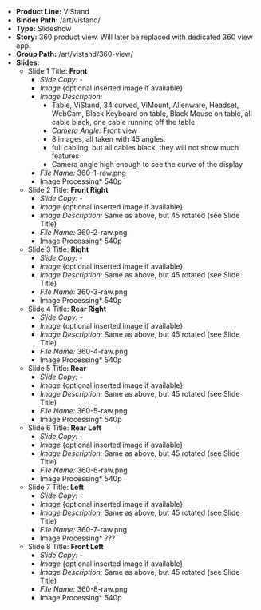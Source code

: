 - __Product Line:__ ViStand
- __Binder Path:__ /art/vistand/
- __Type:__ Slideshow
- __Story:__ 360 product view. Will later be replaced with dedicated 360 view app.
- __Group Path:__ /art/vistand/360-view/
- __Slides:__ 
   - Slide 1 Title: __Front__ 
      - *Slide Copy:* -
      - *Image* {optional inserted image if available}
      - *Image Description:* 
         - Table, ViStand, 34 curved, ViMount, Alienware, Headset, WebCam, Black Keyboard on table, Black Mouse on table, all cable black, one cable running off the table
         - *Camera Angle:* Front view
         - 8 images, all taken with 45 angles.
         - full cabling, but all cables black, they will not show much features
         - Camera angle high enough to see the curve of the display
      - *File Name:* 360-1-raw.png
      - Image Processing* 540p
   - Slide 2 Title: __Front Right__ 
      - *Slide Copy:* -
      - *Image* {optional inserted image if available}
      - *Image Description:* Same as above, but 45 rotated (see Slide Title)
      - *File Name:* 360-2-raw.png
      - Image Processing* 540p
   - Slide 3 Title: __Right__ 
      - *Slide Copy:* -
      - *Image* {optional inserted image if available}
      - *Image Description:* Same as above, but 45 rotated (see Slide Title)
      - *File Name:* 360-3-raw.png
      - Image Processing* 540p
   - Slide 4 Title: __Rear Right__ 
      - *Slide Copy:* -
      - *Image* {optional inserted image if available}
      - *Image Description:* Same as above, but 45 rotated (see Slide Title)
      - *File Name:* 360-4-raw.png
      - Image Processing* 540p
   - Slide 5 Title: __Rear__ 
      - *Slide Copy:* -
      - *Image* {optional inserted image if available}
      - *Image Description:* Same as above, but 45 rotated (see Slide Title)
      - *File Name:* 360-5-raw.png
      - Image Processing* 540p
   - Slide 6 Title: __Rear Left__ 
      - *Slide Copy:* -
      - *Image* {optional inserted image if available}
      - *Image Description:* Same as above, but 45 rotated (see Slide Title)
      - *File Name:* 360-6-raw.png
      - Image Processing* 540p
   - Slide 7 Title: __Left__ 
      - *Slide Copy:* -
      - *Image* {optional inserted image if available}
      - *Image Description:* Same as above, but 45 rotated (see Slide Title)
      - *File Name:* 360-7-raw.png
      - Image Processing* ???
   - Slide 8 Title: __Front Left__ 
      - *Slide Copy:* -
      - *Image* {optional inserted image if available}
      - *Image Description:* Same as above, but 45 rotated (see Slide Title)
      - *File Name:* 360-8-raw.png
      - Image Processing* 540p